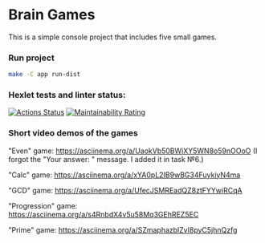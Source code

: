 # Brain Games

This is a simple console project that includes five small games.

### Run project

```bash
make -C app run-dist
```

### Hexlet tests and linter status:
[![Actions Status](https://github.com/mtvru/java-project-61/actions/workflows/hexlet-check.yml/badge.svg)](https://github.com/mtvru/java-project-61/actions)
[![Maintainability Rating](https://sonarcloud.io/api/project_badges/measure?project=mtvru_java-project-61&metric=sqale_rating)](https://sonarcloud.io/summary/new_code?id=mtvru_java-project-61)

### Short video demos of the games
"Even" game: https://asciinema.org/a/UaokVb50BWiXY5WN8o59nOOoO (I forgot the "Your answer: " message. I added it in task №6.)

"Calc" game: https://asciinema.org/a/xYA0pL2IB9wBG34FuykiyN4ma

"GCD" game: https://asciinema.org/a/UfecJSMREadQZ8ztFYYwiRCqA

"Progression" game: https://asciinema.org/a/s4RnbdX4v5u58Mq3GEhREZ5EC

"Prime" game: https://asciinema.org/a/SZmaphazblZvI8pyC5jhnQzfg
